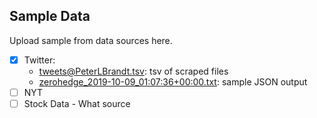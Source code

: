 ## Sample Data

Upload sample from data sources here.

- [X] Twitter: 
  - [tweets@PeterLBrandt.tsv](https://github.com/sjmiller8182/DBMS_Proj/blob/master/sample_data/tweets%40PeterLBrandt.tsv): tsv of scraped files
  - [zerohedge_2019-10-09_01:07:36+00:00.txt](https://github.com/sjmiller8182/DBMS_Proj/blob/master/sample_data/zerohedge_2019-10-09_01:07:36%2B00:00.txt): sample JSON output
- [ ] NYT
- [ ] Stock Data - What source

